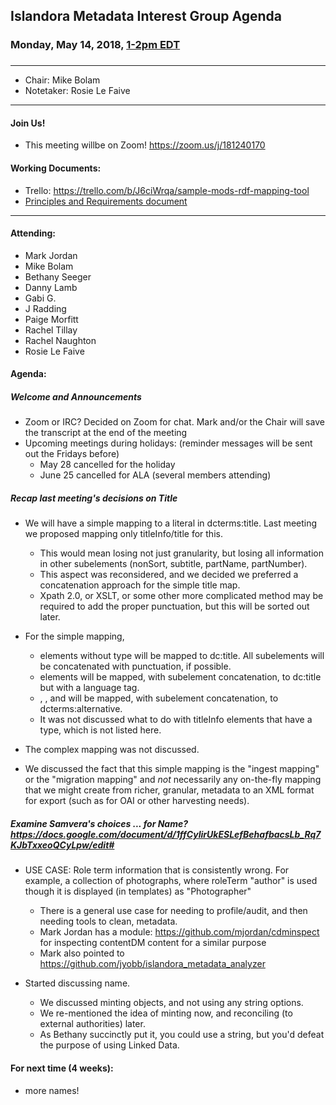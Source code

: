 ## Islandora Metadata Interest Group Agenda
### Monday, May 14, 2018, [1-2pm EDT](http://www.thetimezoneconverter.com/?t=1%20pm&tz=Toronto&)
### 
---
* Chair: Mike Bolam 
* Notetaker: Rosie Le Faive
---

#### Join Us!
* This meeting willbe on Zoom! https://zoom.us/j/181240170
  
#### Working Documents:
* Trello: https://trello.com/b/J6ciWrqa/sample-mods-rdf-mapping-tool
* [Principles and Requirements document](https://docs.google.com/document/d/19c58eqejuB3MhY-lS8o8QW0naM_R3GusD23aQ3dwusw/edit?usp=sharing)
---

#### Attending:

* Mark Jordan
* Mike Bolam
* Bethany Seeger
* Danny Lamb
* Gabi G.
* J Radding
* Paige Morfitt
* Rachel Tillay
* Rachel Naughton
* Rosie Le Faive


#### Agenda:
##### Welcome and Announcements

* Zoom or IRC? Decided on Zoom for chat. Mark and/or the Chair will save the transcript at the end of the meeting
* Upcoming meetings during holidays: (reminder messages will be sent out the Fridays before)
  * May 28 cancelled for the holiday
  * June 25 cancelled for ALA (several members attending)
##### Recap last meeting's decisions on Title
* We will have a simple mapping to a literal in dcterms:title. Last meeting we proposed mapping only titleInfo/title for this.
  * This would mean losing not just granularity, but losing all information in other subelements (nonSort, subtitle, partName, partNumber). 
  * This aspect was reconsidered, and we decided we preferred a concatenation approach for the simple title map.
   * Xpath 2.0, or XSLT, or some other more complicated method may be required to add the proper punctuation, but this will be sorted out later.
* For the simple mapping, 
  * <titleInfo> elements without type will be mapped to dc:title. All subelements will be concatenated with punctuation, if possible.
  * <titleInfo type="translated"> elements will be mapped, with subelement concatenation, to dc:title but with a language tag.
  * <titleInfo type="alternative">, <titleInfo type="uniform">, and <titleInfo type="abbreviated"> will be mapped, with subelement concatenation, to dcterms:alternative. 
  * It was not discussed what to do with titleInfo elements that have a type, which is not listed here.
* The complex mapping was not discussed.

* We discussed the fact that this simple mapping is the "ingest mapping" or the "migration mapping" and *not* necessarily any on-the-fly mapping that we might create from richer, granular, metadata to an XML format for export (such as for OAI or other harvesting needs).
  
##### Examine Samvera's choices ... for Name? https://docs.google.com/document/d/1ffCyIirUkESLefBehafbacsLb_Rq7KJbTxxeoQCyLpw/edit#

* USE CASE: Role term information that is consistently wrong. For example, a collection of photographs, where roleTerm "author" is used though it is displayed (in templates) as "Photographer"
  * There is a general use case for needing to profile/audit, and then needing tools to clean, metadata. 
  * Mark Jordan has a module: https://github.com/mjordan/cdminspect for inspecting contentDM content for a similar purpose
  * Mark also pointed to https://github.com/jyobb/islandora_metadata_analyzer

* Started discussing name.
  * We discussed minting objects, and not using any string options.
  * We re-mentioned the idea of minting now, and reconciling (to external authorities) later.
  * As Bethany succinctly put it, you could use a string, but you'd defeat the purpose of using Linked Data. 

#### For next time (4 weeks): 
* more names!
 
